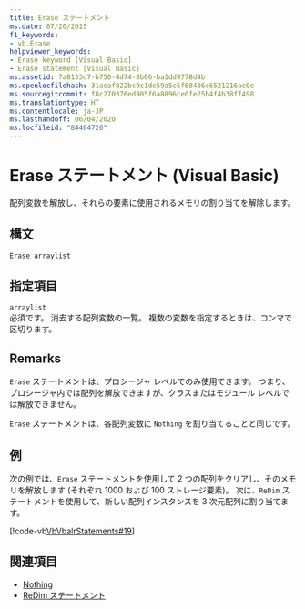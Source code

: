 ```yaml
---
title: Erase ステートメント
ms.date: 07/20/2015
f1_keywords:
- vb.Erase
helpviewer_keywords:
- Erase keyword [Visual Basic]
- Erase statement [Visual Basic]
ms.assetid: 7a8133d7-b750-4d74-8b66-ba1dd9778d4b
ms.openlocfilehash: 31aeaf822bc9c1de59a5c5f68406c6521216ae0e
ms.sourcegitcommit: f8c270376ed905f6a8896ce0fe25b4f4b38ff498
ms.translationtype: HT
ms.contentlocale: ja-JP
ms.lasthandoff: 06/04/2020
ms.locfileid: "84404720"
---
```

# <a name="erase-statement-visual-basic"></a>Erase ステートメント (Visual Basic)
配列変数を解放し、それらの要素に使用されるメモリの割り当てを解除します。  
  
## <a name="syntax"></a>構文  
  
```vb  
Erase arraylist  
```  
  
## <a name="parts"></a>指定項目  
 `arraylist`  
 必須です。 消去する配列変数の一覧。 複数の変数を指定するときは、コンマで区切ります。  
  
## <a name="remarks"></a>Remarks  
 `Erase` ステートメントは、プロシージャ レベルでのみ使用できます。 つまり、プロシージャ内では配列を解放できますが、クラスまたはモジュール レベルでは解放できません。  
  
 `Erase` ステートメントは、各配列変数に `Nothing` を割り当てることと同じです。  
  
## <a name="example"></a>例  
 次の例では、`Erase` ステートメントを使用して 2 つの配列をクリアし、そのメモリを解放します (それぞれ 1000 および 100 ストレージ要素)。 次に、`ReDim` ステートメントを使用して、新しい配列インスタンスを 3 次元配列に割り当てます。  
  
 [!code-vb[VbVbalrStatements#19](~/samples/snippets/visualbasic/VS_Snippets_VBCSharp/VbVbalrStatements/VB/Class1.vb#19)]  
  
## <a name="see-also"></a>関連項目

- [Nothing](../nothing.md)
- [ReDim ステートメント](redim-statement.md)

